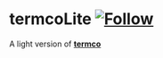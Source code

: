 termcoLite   [![Follow](https://img.shields.io/twitter/follow/tylerrinker.svg?style=social)](https://twitter.com/intent/follow?screen_name=tylerrinker)
============



A light version of [**termco** ](https://github.com/trinker/termco)
